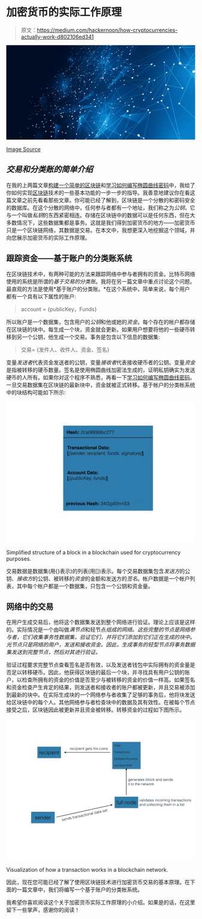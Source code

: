 # 加密货币的实际工作原理

> 原文：<https://medium.com/hackernoon/how-cryptocurrencies-actually-work-d802106ed341>

![](img/40e806b27fc04b17d4be1102c95ed1bd.png)

[Image Source](https://www.google.de/search?biw=1363&bih=584&tbm=isch&sa=1&ei=gNKtW7OwJbL0kgXwgrmwDw&q=blockchain+&oq=blockchain+&gs_l=img.3..35i39k1l2j0i67k1j0l7.15689.15689.0.16323.1.1.0.0.0.0.104.104.0j1.1.0....0...1c.1.64.img..0.1.102....0.Xx1hiRGzMTw#imgrc=O3I8TXELA4x0uM:)

## *交易和分类账的简单介绍*

在我的上两篇文章[构建一个简单的区块链](/coinmonks/build-a-simple-blockchain-fe7ee48090d9)和[学习如何编写椭圆曲线密码](/coinmonks/learn-how-to-code-elliptic-curve-cryptography-be646d2c9757)中，我给了你如何实现[区块链](https://hackernoon.com/tagged/blockchain)技术的一些基本功能的一步一步的指导。我善意地建议你在看这篇文章之前先看看那些文章。你可能已经了解到，区块链是一个分散的和密码安全的数据库。在这个分散的网络中，任何参与者都有一个地址，我们称之为*公钥*，它与一个叫做*私钥*的东西紧密相连。存储在区块链中的数据可以是任何东西，但在大多数情况下，这些数据集都是事务。这就是我们得到加密货币的地方——加密货币只是一个区块链网络，其数据是交易。在本文中，我想更深入地挖掘这个领域，并向您展示加密货币的实际工作原理。

## 跟踪资金——基于账户的分类账系统

在区块链技术中，有两种可能的方法来跟踪网络中参与者拥有的资金。比特币网络使用的系统是所谓的*基于交易的分类账*。我将在另一篇文章中重点讨论这个问题。最直观的方法是使用*基于账户的分类账。*在这个系统中，简单来说，每个用户都有一个具有以下属性的账户:

> account = {publicKey，Funds}

所以账户是一个数据集，包含用户的*公钥*和他或她的*资金*。每个存在的帐户都存储在区块链的块中。每生成一个块，资金就会更新。如果用户想要将他的一些硬币转移到另一个公钥，他生成一个交易。事务是包含以下信息的数据集:

> 交易= {发件人、收件人、资金、签名}

变量*发送者*代表资金发送者的公钥，变量*接收者*代表接收硬币者的公钥。变量*资金*是指被转移的硬币数量。签名是使用椭圆曲线加密法生成的，证明私钥确实为发送硬币的人所有。如果你对这个程序不熟悉，再看一下[学习如何编写椭圆曲线密码](/coinmonks/learn-how-to-code-elliptic-curve-cryptography-be646d2c9757)。一旦交易数据集在区块链的最新块中，资金就被正式转移。基于帐户的分类帐系统中的块结构可能如下所示:

![](img/e430ddf51da3a486bc38ad11cb27f1d5.png)

Simplified structure of a block in a blockchain used for cryptocurrency purposes.

交易数据是数据集(用{}表示)的列表(用[])表示。每个交易数据集包含*发送方*的公钥、*接收方*的公钥、被转移的*资金*的金额和发送方的*签名*。帐户数据是一个帐户列表，其中每个帐户都是一个数据集，只包含一个公钥和资金量。

## 网络中的交易

在用户生成交易后，他将这个数据集发送到整个网络进行验证。理论上应该是这样的。实际情况是一个由叫做*满节点*和轻节点*组成的网络。这些完整的节点是网络参与者，它们收集事务性数据集，验证它们，并将它们添加到它们正在生成的块中。光节点只是网络的用户，发送和接收资金。因此，生成事务的轻型节点将事务数据集发送到完整节点，然后对其进行验证。*

验证过程要求完整节点查看签名是否有效，以及发送者钱包中实际拥有的资金量是否足以转移硬币。因此，他获得区块链的最后一个块，并寻找具有用户公钥的账户，以检查所拥有的资金的价值是否至少与被转移的资金的价值一样高。如果签名和资金检查产生肯定的结果，则发送者和接收者的账户都被更新，并且交易被添加到最新的块中。在实际生成块的一个网络参与者收集了足够的事务后，他将块发送给区块链中的每个人。其他网络参与者检查块中的数据及其有效性。在被每个节点接受之后，区块链因此被更新并且资金被转移。转移资金的过程如下图所示。

![](img/d88db1c931c326b6a22b809b42c3e6d6.png)

Visualization of how a transaction works in a blockchain network.

因此，现在您可能已经了解了使用区块链技术进行加密货币交易的基本原理。在下面的一篇文章中，我们将编写一个基于账户的分类帐系统。

我希望你喜欢阅读这个关于加密货币实际工作原理的小介绍。如果是的话，在这里留下一些掌声，感谢你的阅读！